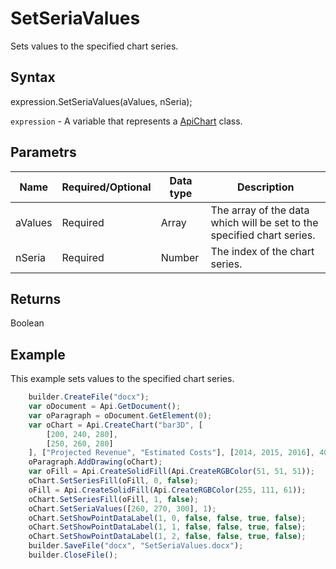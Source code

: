 # SetSeriaValues

Sets values to the specified chart series.

## Syntax

expression.SetSeriaValues(aValues, nSeria);

`expression` - A variable that represents a [ApiChart](../ApiChart.md) class.

## Parametrs

| **Name** | **Required/Optional** | **Data type** | **Description** |
| ------------- | ------------- | ------------- | ------------- |
| aValues | Required | Array<Number> | The array of the data which will be set to the specified chart series. |
| nSeria | Required | Number | The index of the chart series. |

## Returns

Boolean

## Example

This example sets values to the specified chart series.

```javascript
	builder.CreateFile("docx");
	var oDocument = Api.GetDocument();
	var oParagraph = oDocument.GetElement(0);
	var oChart = Api.CreateChart("bar3D", [
		[200, 240, 280],
		[250, 260, 280]
	], ["Projected Revenue", "Estimated Costs"], [2014, 2015, 2016], 4051300, 2347595, 24);
	oParagraph.AddDrawing(oChart);
	var oFill = Api.CreateSolidFill(Api.CreateRGBColor(51, 51, 51));
	oChart.SetSeriesFill(oFill, 0, false);
	oFill = Api.CreateSolidFill(Api.CreateRGBColor(255, 111, 61));
	oChart.SetSeriesFill(oFill, 1, false);
	oChart.SetSeriaValues([260, 270, 300], 1);
	oChart.SetShowPointDataLabel(1, 0, false, false, true, false);
	oChart.SetShowPointDataLabel(1, 1, false, false, true, false);
	oChart.SetShowPointDataLabel(1, 2, false, false, true, false);
	builder.SaveFile("docx", "SetSeriaValues.docx");
	builder.CloseFile();
```